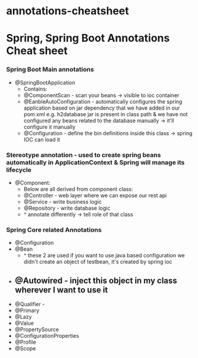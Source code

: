 # annotations-cheatsheet

# Spring, Spring Boot Annotations Cheat sheet

### Spring Boot Main annotations 
- @SpringBootApplication
  - Contains: 
  - @ComponentScan - scan your beans -> visible to ioc container
  - @EanbleAutoConfiguration - automatically configures the spring application based on jar dependency that we have added in our         pom.xml 
      e.g. h2database jar is present in class path & we have not configured any beans related to the database manually -> it'll           configure it manually 
  - @Configuration - define the bin definitions inside this class -> spring IOC can load it

### Stereotype annotation - used to create spring beans automatically in ApplicationContext & Spring will manage its lifecycle
- @Component: 
  - Below are all derived from component class: 
  - @Controller - web layer where we can expose our rest api
  - @Service - write business logic
  - @Repository - write database logic
  - ^ annotate differently -> tell role of that class

### Spring Core related Annotations
- @Configuration
- @Bean
  - ^ these 2 are used if you want to use java based configuration 
  we didn't create an object of testbean, it's created by spring ioc
- @Autowired - inject this object in my class wherever I want to use it
  - 
- @Qualifier - 
- @Primary
- @Lazy 
- @Value 
- @PropertySource
- @ConfigurationProperties 
- @Profile
- @Scope




